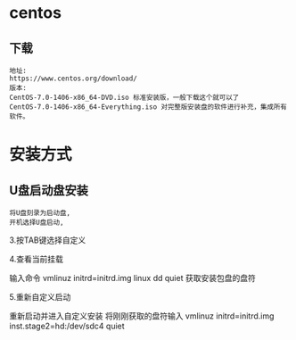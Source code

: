 



# centos

## 下载
    
    地址:
    https://www.centos.org/download/
    版本:
    CentOS-7.0-1406-x86_64-DVD.iso 标准安装版，一般下载这个就可以了
    CentOS-7.0-1406-x86_64-Everything.iso 对完整版安装盘的软件进行补充，集成所有软件。



# 安装方式

## U盘启动盘安装


    将U盘刻录为启动盘,
    开机选择U盘启动,

3.按TAB键选择自定义



4.查看当前挂载

输入命令    vmlinuz initrd=initrd.img linux dd quiet
获取安装包盘的盘符



5.重新自定义启动

重新启动并进入自定义安装
将刚刚获取的盘符输入
vmlinuz initrd=initrd.img inst.stage2=hd:/dev/sdc4 quiet




